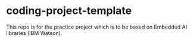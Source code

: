 # coding-project-template
This repo is for the practice project which is to be based on Embedded AI libraries (IBM Watson). 
